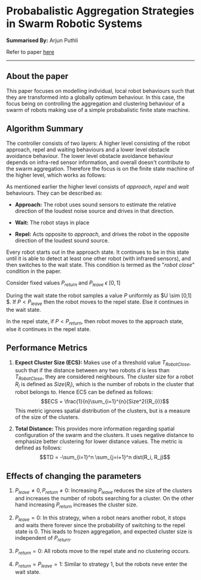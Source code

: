 # Probabalistic Aggregation Strategies in Swarm Robotic Systems

<strong>Summarised By:</strong> Arjun Puthli 

Refer to paper [here](https://ieeexplore.ieee.org/document/1501639)

---

## About the paper

This paper focuses on modelling individual, local robot behaviours such that they are transformed into a globally optimum behaviour. In this case, the focus being on controlling the aggregation and clustering behaviour of a swarm of robots making use of a simple probabalistic finite state machine.

## Algorithm Summary

The controller consists of two layers: A higher level consisting of the robot approach, repel and waiting behaviours and a lower level obstacle avoidance behaviour. The lower level obstacle avoidance behaviour depends on infra-red sensor information, and overall doesn't contribute to the swarm aggregation. Therefore the focus is on the finite state machine of the higher level, which works as follows:

As mentioned earlier the higher level consists of _approach_, _repel_ and _wait_ behaviours. They can be described as:

* <strong>Approach:</strong> The robot uses sound sensors to estimate the relative direction of the loudest noise source and drives in that direction.

* <strong>Wait:</strong> The robot stays in place

* <strong>Repel:</strong> Acts opposite to _approach_, and drives the robot in the opposite direction of the loudest sound source.

Every robot starts out in the approach state. It continues to be in this state until it is able to detect at least one other robot (with infrared sensors), and then switches to the wait state. This condition is termed as the "_robot close_" condition in the paper. 

Consider fixed values $P_{return}$ and $P_{leave}$ $\epsilon$ $[0,1]$

During the wait state the robot samples a value $P$ uniformly as $U \sim [0,1] $. If $P < P_{leave}$ then the robot moves to the repel state. Else it continues in the wait state.

In the repel state, if $P < P_{return}$, then robot moves to the approach state, else it continues in the repel state.

## Performance Metrics

1. <strong>Expect Cluster Size (ECS):</strong> Makes use of a threshold value $T_{RobotClose}$, such that if the distance between any two robots $d$ is less than $T_{RobotClose}$, they are considered neighbours. The cluster size for a robot $R_i$ is defined as $Size({R_i})$, which is the number of robots in the cluster that robot belongs to. Hence ECS can be defined as follows: $$ECS = \frac{1}{n}\sum_{i=1}^{n}{Size^2({R_i})}$$ 
This metric ignores spatial distribution of the clusters, but is a measure of the size of the clusters.

2. <strong>Total Distance: </strong> This provides more information regarding spatial configuration of the swarm and the clusters. It uses negative distance to emphasize better clustering for lower distance values. The metric is defined as follows: $$TD = -\sum_{i=1}^n \sum_{j=i+1}^n dist(R_i, R_j)$$

## Effects of changing the parameters

1. $P_{leave} \neq 0, P_{return} \neq 0$: Increasing $P_{leave}$ reduces the size of the clusters and increases the number of robots searching for a cluster. On the other hand increasing $P_{return}$ increases the cluster size. 

2. $P_{leave} = 0$: In this strategy, when a robot nears another robot, it stops and waits there forever since the probability of switching to the repel state is 0. This leads to frozen aggregation, and expected cluster size is independent of $P_{return}$.

3. $P_{return} = 0$: All robots move to the repel state and no clustering occurs.

4. $P_{return} = P_{leave} = 1$: Similar to strategy 1, but the robots neve enter the wait state. 

